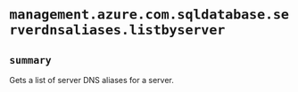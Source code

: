 # `management.azure.com.sqldatabase.serverdnsaliases.listbyserver`

## `summary`
Gets a list of server DNS aliases for a server.


